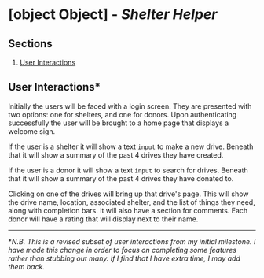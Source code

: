 # [object Object] - *Shelter Helper*

## Sections
1. [User Interactions](#user-interactions)

## User Interactions*

Initially the users will be faced with a login screen. They are presented with two options: one for shelters, and one for donors. Upon authenticating successfully the user will be brought to a home page that displays a welcome sign. 

If the user is a shelter it will show a text `input` to make a new drive. Beneath that it will show a summary of the past 4 drives they have created. 

If the user is a donor it will show a text `input` to search for drives. Beneath that it will show a summary of the past 4 drives they have donated to. 

Clicking on one of the drives will bring up that drive's page. This will show the drive name, location, associated shelter, and the list of things they need, along with completion bars. It will also have a section for comments. Each donor will have a rating that will display next to their name.

---

**N.B. This is a revised subset of user interactions from my initial milestone. I have made this change in order to focus on completing some features rather than stubbing out many. If I find that I have extra time, I may add them back.*